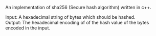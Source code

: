 An implementation of sha256 (Secure hash algorithm) written in c++.

Input: A hexadecimal string of bytes which should be hashed.  
Output: The hexadecimal encoding of of the hash value of the bytes encoded in the input. 

